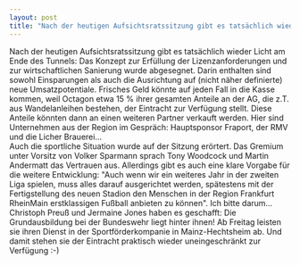 ```yaml
---
layout: post
title: "Nach der heutigen Aufsichtsratssitzung gibt es tatsächlich wieder Licht am Ende des Tunnels: Das Konzept zur Erfüllung der Lizenzanforderungen und zur wirtschaftlichen Sanierung wurde abgesegnet."
---
```


Nach der heutigen Aufsichtsratssitzung gibt es tatsächlich wieder Licht am Ende des Tunnels: Das Konzept zur Erfüllung der Lizenzanforderungen und zur wirtschaftlichen Sanierung wurde abgesegnet. Darin enthalten sind sowohl Einsparungen als auch die Ausrichtung auf (nicht näher definierte) neue Umsatzpotentiale. Frisches Geld könnte auf jeden Fall in die Kasse kommen, weil Octagon etwa 15 % ihrer gesamten Anteile an der AG, die z.T. aus Wandelanleihen bestehen, der Eintracht zur Verfügung stellt. Diese Anteile könnten dann an einen weiteren Partner verkauft werden. Hier sind Unternehmen aus der Region im Gespräch: Hauptsponsor Fraport, der RMV und die Licher Brauerei...  
Auch die sportliche Situation wurde auf der Sitzung erörtert. Das Gremium unter Vorsitz von Volker Sparmann sprach Tony Woodcock und Martin Andermatt das Vertrauen aus. Allerdings gibt es auch eine klare Vorgabe für die weitere Entwicklung: "Auch wenn wir ein weiteres Jahr in der zweiten Liga spielen, muss alles darauf ausgerichtet werden, spätestens mit der Fertigstellung des neuen Stadion den Menschen in der Region Frankfurt RheinMain erstklassigen Fußball anbieten zu können". Ich bitte darum...  
Christoph Preuß und Jermaine Jones haben es geschafft: Die Grundausbildung bei der Bundeswehr liegt hinter ihnen! Ab Freitag leisten sie ihren Dienst in der Sportförderkompanie in Mainz-Hechtsheim ab. Und damit stehen sie der Eintracht praktisch wieder uneingeschränkt zur Verfügung :-)
